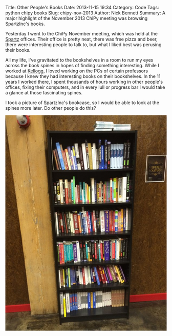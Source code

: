 Title: Other People's Books
Date: 2013-11-15 19:34
Category: Code
Tags: python chipy books
Slug: chipy-nov-2013
Author: Nick Bennett
Summary: A major highlight of the November 2013 ChiPy meeting was browsing SpartzInc's books.

Yesterday I went to the ChiPy November meeting, which was held at the [Spartz](http://www.spartzinc.com/) offices. Their office is pretty neat, there was free pizza and beer, there were interesting people to talk to, but what I liked best was perusing their books.

All my life, I've gravitated to the bookshelves in a room to run my eyes across the book spines in hopes of finding something interesting. While I worked at [Kellogg](http://www.kellogg.northwestern.edu/), I loved working on the PCs of certain professors because I knew they had interesting books on their bookshelves. In the 11 years I worked there, I spent thousands of hours working in other people's offices, fixing their computers, and in every lull or progress bar I would take a glance at those fascinating spines.

I took a picture of SpartzInc's bookcase, so I would be able to look at the spines more later. Do other people do this?

![SpartzInc's bookcase](images/2013-11-14_21.38.13.jpg)
